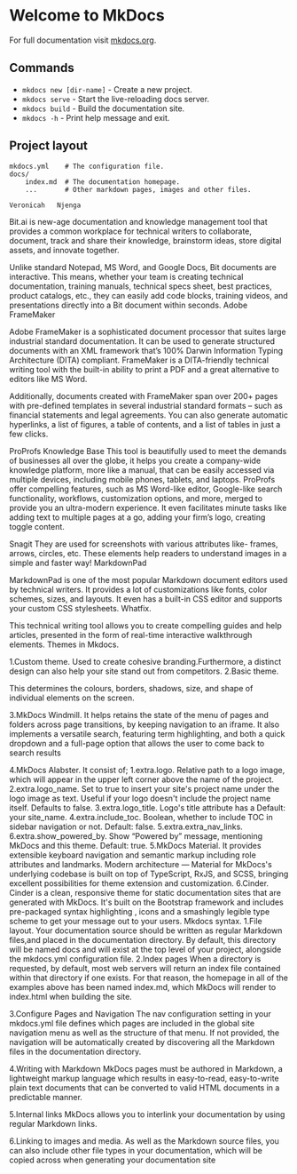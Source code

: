 # Welcome to MkDocs

For full documentation visit [mkdocs.org](https://www.mkdocs.org).

## Commands

* `mkdocs new [dir-name]` - Create a new project.
* `mkdocs serve` - Start the live-reloading docs server.
* `mkdocs build` - Build the documentation site.
* `mkdocs -h` - Print help message and exit.

## Project layout

    mkdocs.yml    # The configuration file.
    docs/
        index.md  # The documentation homepage.
        ...       # Other markdown pages, images and other files.

    Veronicah   Njenga


Bit.ai is new-age documentation and knowledge management tool that provides a common workplace for technical writers to collaborate, document, track and share their knowledge, brainstorm ideas, store digital assets, and innovate together.

Unlike standard Notepad, MS Word, and Google Docs, Bit documents are interactive. This means, whether your team is creating technical documentation, training manuals, technical specs sheet, best practices, product catalogs, etc., they can easily add code blocks, training videos, and presentations directly into a Bit document within seconds.
Adobe FrameMaker

Adobe FrameMaker is a sophisticated document processor that suites large industrial standard documentation. It can be used to generate structured documents with an XML framework that’s 100% Darwin Information Typing Architecture (DITA) compliant. FrameMaker is a DITA-friendly technical writing tool with the built-in ability to print a PDF and a great alternative to editors like MS Word.

Additionally, documents created with FrameMaker span over 200+ pages with pre-defined templates in several industrial standard formats – such as financial statements and legal agreements. You can also generate automatic hyperlinks, a list of figures, a table of contents, and a list of tables in just a few clicks.

 ProProfs Knowledge Base
 This tool is beautifully used to meet the demands of businesses all over the globe, it helps you create a company-wide knowledge platform, more like a manual, that can be easily accessed via multiple devices, including mobile phones, tablets, and laptops.
ProProfs offer compelling features, such as MS Word-like editor, Google-like search functionality, workflows, customization options, and more, merged to provide you an ultra-modern experience. It even facilitates minute tasks like adding text to multiple pages at a go, adding your firm’s logo, creating toggle content.

Snagit
They are used for  screenshots with various attributes like- frames, arrows, circles, etc. These elements help readers to understand images in a simple and faster way! MarkdownPad

 MarkdownPad is one of the most popular Markdown document editors used by technical writers. It provides a lot of customizations like fonts, color schemes, sizes, and layouts. It even has a built-in CSS editor and supports your custom CSS stylesheets.
 Whatfix.

 This technical writing tool allows you to create compelling guides and help articles, presented in the form of real-time interactive walkthrough elements.
 Themes in Mkdocs.

 1.Custom theme.
 Used to create cohesive branding.Furthermore, a distinct design can also help your site stand out from competitors.
 2.Basic theme.
 
 This determines the colours, borders, shadows, size, and shape of individual elements on the screen.


 3.MkDocs Windmill.
 It helps retains the state of the menu of pages and folders across page transitions, by keeping navigation to an iframe. It also implements a versatile search, featuring term highlighting, and both a quick dropdown and a full-page option that allows the user to come back to search results

 4.MkDocs Alabster.
 It consist of;
    1.extra.logo.
Relative path to a logo image, which will appear in the upper left corner above the name of the project.
    2.extra.logo_name.
Set to true to insert your site's project name under the logo image as text. Useful if your logo doesn't include the project name itself. Defaults to false.
    3.extra.logo_title.
Logo's title attribute has a Default: your site_name.
    4.extra.include_toc.
Boolean, whether to include TOC in sidebar navigation or not. Default: false.
    5.extra.extra_nav_links.
    6.extra.show_powered_by.
Show “Powered by” message, mentioning MkDocs and this theme. Default: true.
5.MkDocs Material.
 It provides extensible keyboard navigation and semantic markup including role attributes and landmarks. Modern architecture — Material for MkDocs's underlying codebase is built on top of TypeScript, RxJS, and SCSS, bringing excellent possibilities for theme extension and customization.
 6.Cinder.
 Cinder is a clean, responsive theme for static documentation sites that are generated with MkDocs. It's built on the Bootstrap framework and includes pre-packaged syntax highlighting , icons and a smashingly legible type scheme to get your message out to your users.
Mkdocs syntax.
1.File layout.
Your documentation source should be written as regular Markdown files,and placed in the documentation directory. By default, this directory will be named docs and will exist at the top level of your project, alongside the mkdocs.yml configuration file.
2.Index pages
When a directory is requested, by default, most web servers will return an index file  contained within that directory if one exists. For that reason, the homepage in all of the examples above has been named index.md, which MkDocs will render to index.html when building the site.

3.Configure Pages and Navigation
The nav configuration setting in your mkdocs.yml file defines which pages are included in the global site navigation menu as well as the structure of that menu. If not provided, the navigation will be automatically created by discovering all the Markdown files in the documentation directory.

4.Writing with Markdown
MkDocs pages must be authored in Markdown, a lightweight markup language which results in easy-to-read, easy-to-write plain text documents that can be converted to valid HTML documents in a predictable manner.

5.Internal links
MkDocs allows you to interlink your documentation by using regular Markdown links.

6.Linking to images and media.
As well as the Markdown source files, you can also include other file types in your documentation, which will be copied across when generating your documentation site





